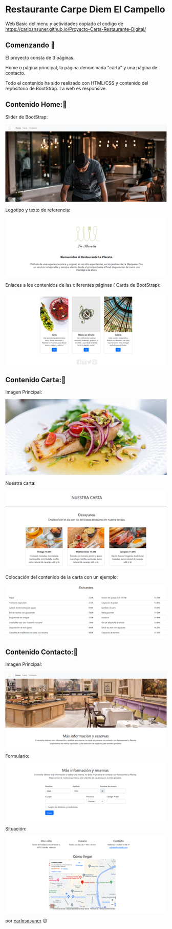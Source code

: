 
# Restaurante Carpe Diem El Campello

Web Basic del menu y actividades copiado el codigo de 
https://carlosnsuner.github.io/Proyecto-Carta-Restaurante-Digital/

## Comenzando 🚀

El proyecto consta de 3 páginas. 

Home o página principal, la página denominada "carta" y una página de contacto.


Todo el contenido ha sido realizado con HTML/CSS y contenido del repositorio de BootStrap. La web es responsive.


## Contenido Home:📌

Slider de BootStrap:

![Slider](/img/slider.PNG)

Logotipo y texto de referencia:

![Logo](/img/textoprincipal.PNG)

Enlaces a los contenidos de las diferentes páginas ( Cards de BootStrap):

![Enlaces](/img/enlaces.PNG)

## Contenido Carta:📌

Imagen Principal:

![Slider](/img/slidercarta.PNG)

Nuestra carta:

![Nuestra carta](/img/nuestracarta.PNG)

Colocación del contenido de la carta con un ejemplo:

![Nuestra carta](/img/entrantescarta.PNG)

## Contenido Contacto:📌

Imagen Principal:

![Slider](/img/contactoimg.PNG)

Formulario:

![Formulario](/img/formulario.PNG)

Situación:

![Formulario](/img/situacion.PNG)


















por [carlosnsuner](https://github.com/carlosnsuner) 😊
